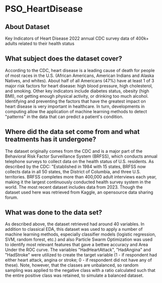 # PSO_HeartDisease

## About Dataset
Key Indicators of Heart Disease
2022 annual CDC survey data of 400k+ adults related to their health status

## What subject does the dataset cover?
According to the CDC, heart disease is a leading cause of death for people of most races in the U.S. (African Americans, American Indians and Alaska Natives, and whites). About half of all Americans (47%) have at least 1 of 3 major risk factors for heart disease: high blood pressure, high cholesterol, and smoking. Other key indicators include diabetes status, obesity (high BMI), not getting enough physical activity, or drinking too much alcohol. Identifying and preventing the factors that have the greatest impact on heart disease is very important in healthcare. In turn, developments in computing allow the application of machine learning methods to detect "patterns" in the data that can predict a patient's condition.

## Where did the data set come from and what treatments has it undergone?
The dataset originally comes from the CDC and is a major part of the Behavioral Risk Factor Surveillance System (BRFSS), which conducts annual telephone surveys to collect data on the health status of U.S. residents. As described by the CDC: "Established in 1984 with 15 states, BRFSS now collects data in all 50 states, the District of Columbia, and three U.S. territories. BRFSS completes more than 400,000 adult interviews each year, making it the largest continuously conducted health survey system in the world. The most recent dataset includes data from 2023. Though the dataset used here was retrieved from Kaggle, an opensource data sharing forum.

## What was done to the data set?
As described above, the dataset retrieved had around 40 variables. In addition to classical EDA, this dataset was used to apply a number of machine learning methods, especially classifier models (logistic regression, SVM, random forest, etc.) and also Particle Swarm Optimization was used to identify most relevant features that gave a bettwe accuracy and Area Under the ROC curve. The variables "HadHeartAttack", "HadAngina" and "HadStroke" were utilized to create the target variable (1 - if respondent had either heart attack, angina or stroke; 0 - if respondent did not have any of these). Note, however, that the classes are unbalanced, so random sampling was applied to the negative class with a ratio calculated such that the entire positive class was retained, to simulate a balanced dataset.
